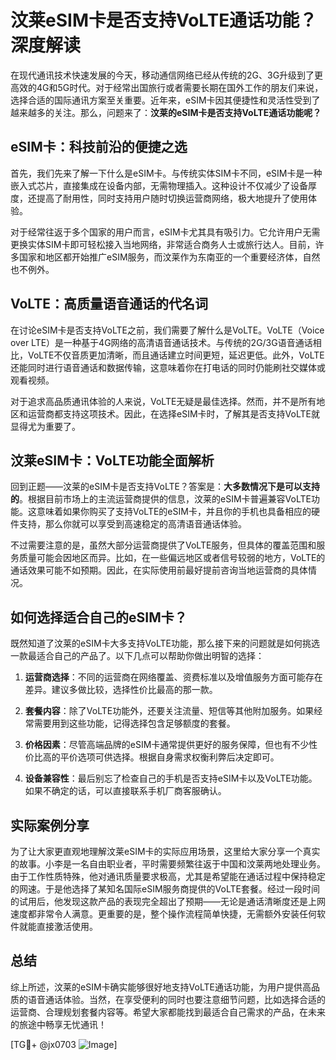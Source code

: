 # 汶莱eSIM卡是否支持VoLTE通话功能？深度解读

在现代通讯技术快速发展的今天，移动通信网络已经从传统的2G、3G升级到了更高效的4G和5G时代。对于经常出国旅行或者需要长期在国外工作的朋友们来说，选择合适的国际通讯方案至关重要。近年来，eSIM卡因其便捷性和灵活性受到了越来越多的关注。那么，问题来了：**汶莱的eSIM卡是否支持VoLTE通话功能呢？**

## eSIM卡：科技前沿的便捷之选

首先，我们先来了解一下什么是eSIM卡。与传统实体SIM卡不同，eSIM卡是一种嵌入式芯片，直接集成在设备内部，无需物理插入。这种设计不仅减少了设备厚度，还提高了耐用性，同时支持用户随时切换运营商网络，极大地提升了使用体验。

对于经常往返于多个国家的用户而言，eSIM卡尤其具有吸引力。它允许用户无需更换实体SIM卡即可轻松接入当地网络，非常适合商务人士或旅行达人。目前，许多国家和地区都开始推广eSIM服务，而汶莱作为东南亚的一个重要经济体，自然也不例外。

## VoLTE：高质量语音通话的代名词

在讨论eSIM卡是否支持VoLTE之前，我们需要了解什么是VoLTE。VoLTE（Voice over LTE）是一种基于4G网络的高清语音通话技术。与传统的2G/3G语音通话相比，VoLTE不仅音质更加清晰，而且通话建立时间更短，延迟更低。此外，VoLTE还能同时进行语音通话和数据传输，这意味着你在打电话的同时仍能刷社交媒体或观看视频。

对于追求高品质通讯体验的人来说，VoLTE无疑是最佳选择。然而，并不是所有地区和运营商都支持这项技术。因此，在选择eSIM卡时，了解其是否支持VoLTE就显得尤为重要了。

## 汶莱eSIM卡：VoLTE功能全面解析

回到正题——汶莱的eSIM卡是否支持VoLTE？答案是：**大多数情况下是可以支持的**。根据目前市场上的主流运营商提供的信息，汶莱的eSIM卡普遍兼容VoLTE功能。这意味着如果你购买了支持VoLTE的eSIM卡，并且你的手机也具备相应的硬件支持，那么你就可以享受到高速稳定的高清语音通话体验。

不过需要注意的是，虽然大部分运营商提供了VoLTE服务，但具体的覆盖范围和服务质量可能会因地区而异。比如，在一些偏远地区或者信号较弱的地方，VoLTE的通话效果可能不如预期。因此，在实际使用前最好提前咨询当地运营商的具体情况。

## 如何选择适合自己的eSIM卡？

既然知道了汶莱的eSIM卡大多支持VoLTE功能，那么接下来的问题就是如何挑选一款最适合自己的产品了。以下几点可以帮助你做出明智的选择：

1. **运营商选择**：不同的运营商在网络覆盖、资费标准以及增值服务方面可能存在差异。建议多做比较，选择性价比最高的那一款。
   
2. **套餐内容**：除了VoLTE功能外，还要关注流量、短信等其他附加服务。如果经常需要用到这些功能，记得选择包含足够额度的套餐。
   
3. **价格因素**：尽管高端品牌的eSIM卡通常提供更好的服务保障，但也有不少性价比高的平价选项可供选择。根据自身需求权衡利弊后决定即可。

4. **设备兼容性**：最后别忘了检查自己的手机是否支持eSIM卡以及VoLTE功能。如果不确定的话，可以直接联系手机厂商客服确认。

## 实际案例分享

为了让大家更直观地理解汶莱eSIM卡的实际应用场景，这里给大家分享一个真实的故事。小李是一名自由职业者，平时需要频繁往返于中国和汶莱两地处理业务。由于工作性质特殊，他对通讯质量要求极高，尤其是希望能在通话过程中保持稳定的网速。于是他选择了某知名国际eSIM服务商提供的VoLTE套餐。经过一段时间的试用后，他发现这款产品的表现完全超出了预期——无论是通话清晰度还是上网速度都非常令人满意。更重要的是，整个操作流程简单快捷，无需额外安装任何软件就能直接激活使用。

## 总结

综上所述，汶莱的eSIM卡确实能够很好地支持VoLTE通话功能，为用户提供高品质的语音通话体验。当然，在享受便利的同时也要注意细节问题，比如选择合适的运营商、合理规划套餐内容等。希望大家都能找到最适合自己需求的产品，在未来的旅途中畅享无忧通讯！

[TG💪+ @jx0703 ![Image](https://github.com/user-attachments/assets/dbca1d08-cadb-493c-b0ec-ad6f7a83f270)]